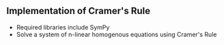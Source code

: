 ## Implementation of Cramer's Rule
- Required libraries include SymPy
- Solve a system of n-linear homogenous equations using Cramer's Rule
